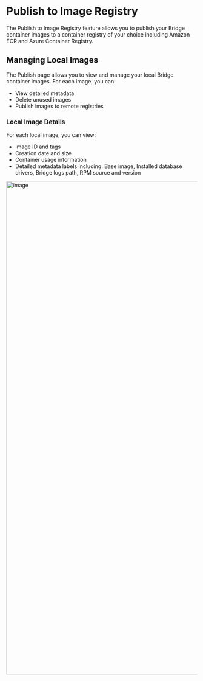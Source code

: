 # Publish to Image Registry

The Publish to Image Registry feature allows you to publish your Bridge container images to a container registry of your choice including Amazon ECR and Azure Container Registry.  

## Managing Local Images

The Publish page allows you to view and manage your local Bridge container images. For each image, you can:
- View detailed metadata
- Delete unused images
- Publish images to remote registries

### Local Image Details

For each local image, you can view:
- Image ID and tags
- Creation date and size
- Container usage information
- Detailed metadata labels including: Base image, Installed database drivers, Bridge logs path, RPM source and version


<img width="1297" alt="image" src="https://github.com/user-attachments/assets/1409501f-8a0e-4784-9095-3e302c40d91e" />
